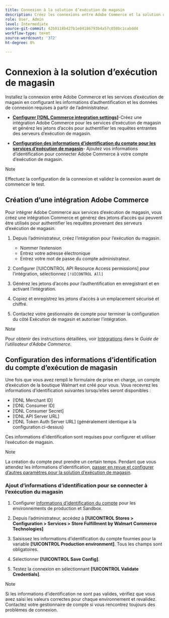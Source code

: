 ```yaml
---
title: Connexion à la solution d’exécution de magasin
description: Créez les connexions entre Adobe Commerce et la solution d’exécution de magasin en créant et en autorisant une intégration Adobe Commerce et en ajoutant les informations d’identification du compte d’exécution de magasin à la configuration du service Adobe Commerce.
role: User, Admin
level: Intermediate
source-git-commit: 42b0118b427b1e04186793b4a57c058bc1cabdd4
workflow-type: tm+mt
source-wordcount: '372'
ht-degree: 0%

---
```


# Connexion à la solution d’exécution de magasin

Installez la connexion entre Adobe Commerce et les services d’exécution de magasin en configurant les informations d’authentification et les données de connexion requises à partir de l’administrateur.

- **[Configurer [!DNL Commerce integration settings]](#create-the-commerce-integration)**-Créez une intégration Adobe Commerce pour les services d’exécution de magasin et générez les jetons d’accès pour authentifier les requêtes entrantes des serveurs d’exécution de magasin.

- **[Configuration des informations d’identification du compte pour les services d’exécution de magasin](#configure-store-fulfillment-account-credentials)**- Ajoutez vos informations d’identification pour connecter Adobe Commerce à votre compte d’exécution de magasin.

>[!NOTE]
>
>Effectuez la configuration de la connexion et validez la connexion avant de commencer le test.

## Création d’une intégration Adobe Commerce

Pour intégrer Adobe Commerce aux services d’exécution de magasin, vous créez une intégration Commerce et générez des jetons d’accès qui peuvent être utilisés pour authentifier les requêtes provenant des serveurs d’exécution de magasin.

1. Depuis l’administrateur, créez l’intégration pour l’exécution du magasin.

   - Nommer l’extension
   - Entrez votre adresse électronique
   - Entrez votre mot de passe du compte administrateur.

1. Configurer [!UICONTROL API Resource Access permissions] pour l’intégration, sélectionnez `[!UICONTROL All]`

1. Générez les jetons d’accès pour l’authentification en enregistrant et en activant l’intégration.

1. Copiez et enregistrez les jetons d’accès à un emplacement sécurisé et chiffré.

1. Contactez votre gestionnaire de compte pour terminer la configuration du côté Exécution de magasin et autoriser l’intégration.


>[!NOTE]
>
>Pour obtenir des instructions détaillées, voir [Intégrations](https://docs.magento.com/user-guide/system/integrations.html) dans le _Guide de l’utilisateur d’Adobe Commerce_.

## Configuration des informations d’identification du compte d’exécution de magasin

Une fois que vous avez rempli le formulaire de prise en charge, un compte d’exécution de la boutique Walmart est créé pour vous. Vous recevrez les informations d’identification suivantes lorsqu’elles seront disponibles :

- [!DNL Merchant ID]
- [!DNL Consumer ID]
- [!DNL Consumer Secret]
- [!DNL API Server URL]
- [!DNL Token Auth Server URL] (généralement identique à la configuration ci-dessus)

Ces informations d’identification sont requises pour configurer et utiliser l’exécution de magasin.

>[!NOTE]
>
>La création du compte peut prendre un certain temps. Pendant que vous attendez les informations d’identification, [passer en revue et configurer d’autres paramètres pour la solution d’exécution de magasin](service-config-settings-overview.md).

### Ajout d’informations d’identification pour se connecter à l’exécution du magasin

1. Configurer [informations d’identification du compte](enable-general.md) pour les environnements de production et Sandbox.

1. Depuis l’administrateur, accédez à **[!UICONTROL Stores > Configuration > Services > Store Fulfillment by Walmart Commerce Technologies]**

1. Saisissez les informations d’identification du compte fournies pour la variable **[!UICONTROL Production environment]**. Tous les champs sont obligatoires.

1. Sélectionner **[!UICONTROL Save Config]**.

1. Testez la connexion en sélectionnant **[!UICONTROL Validate Credentials]**.

>[!NOTE]
>
>Si les informations d’identification ne sont pas valides, vérifiez que vous avez saisi les valeurs correctes pour chaque environnement et revalidez. Contactez votre gestionnaire de compte si vous rencontrez toujours des problèmes de connexion.








